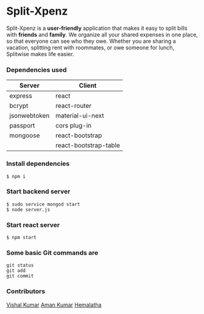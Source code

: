 #  Split-Xpenz

Split-Xpenz is a **user-friendly** application that makes it easy to split bills with **friends** and **family**. We organize all your shared expenses in one place, so that everyone can see who they owe. Whether you are sharing a vacation, splitting rent with roommates, or owe someone for lunch, Splitwise makes life easier.

### Dependencies used

| Server | Client|
|--|-|
| express | react |
| bcrypt | react-router |
|jsonwebtoken|material-ui-next|
| passport|cors plug-in|
| mongoose |react-bootstrap|
||react-bootstrap-table|


### Install dependencies
```
$ npm i
```

### Start backend server
```
$ sudo service mongod start
$ node server.js
```
### Start react server
```
$ npm start
```
### Some basic Git commands are
```
git status
git add
git commit
```

### Contributors
[Vishal Kumar](https://gitlab.com/vishal.kumar3)
[Aman Kumar](https://gitlab.com/aman.kumar3)
[Hemalatha](https://gitlab.com/hemaganesan)


